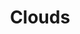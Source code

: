 ---
# An instance of the Featurette widget.
# Documentation: https://wowchemy.com/docs/page-builder/
widget: featurette

# This file represents a page section.
headless: true

# Order that this section appears on the page.
weight: 40

title: Clouds
subtitle:

design:
  columns: 4

# Showcase personal skills or business features.
# - Add/remove as many `feature` blocks below as you like.
# - For available icons, see: https://wowchemy.com/docs/page-builder/#icons

feature:
- name: AWS
  icon: aws/aws
  icon_pack: custom
  description: ⭐⭐⭐⭐

- name: GCP
  icon: gcp/gcp
  icon_pack: custom
  description: ⭐⭐
  
- name: Azure
  icon: azure/azure
  icon_pack: custom
  description: ⭐⭐

- name: Cloudflare
  icon: cloudflare
  icon_pack: custom
  description: ⭐⭐
---